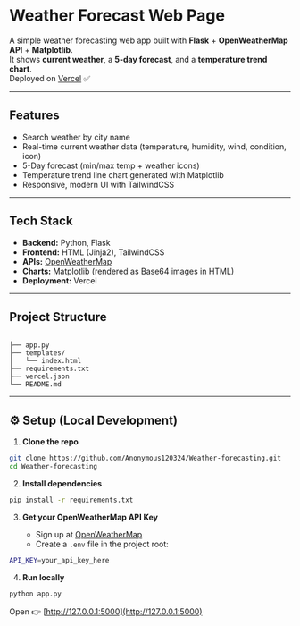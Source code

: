 # Weather Forecast Web Page

A simple weather forecasting web app built with **Flask** + **OpenWeatherMap API** + **Matplotlib**.  
It shows **current weather**, a **5-day forecast**, and a **temperature trend chart**.  
Deployed on [Vercel](https://weather-forecasting-psi-one.vercel.app/) ✅

---

## Features
- Search weather by city name  
- Real-time current weather data (temperature, humidity, wind, condition, icon)  
- 5-Day forecast (min/max temp + weather icons)  
- Temperature trend line chart generated with Matplotlib  
- Responsive, modern UI with TailwindCSS  

---

## Tech Stack
- **Backend:** Python, Flask  
- **Frontend:** HTML (Jinja2), TailwindCSS  
- **APIs:** [OpenWeatherMap](https://openweathermap.org/api)  
- **Charts:** Matplotlib (rendered as Base64 images in HTML)  
- **Deployment:** Vercel  

---

## Project Structure
```

├── app.py
├── templates/
│   └── index.html
├── requirements.txt
├── vercel.json
└── README.md

````

---

## ⚙️ Setup (Local Development)

1. **Clone the repo**
```bash
git clone https://github.com/Anonymous120324/Weather-forecasting.git
cd Weather-forecasting
````

2. **Install dependencies**

```bash
pip install -r requirements.txt
```

3. **Get your OpenWeatherMap API Key**

   * Sign up at [OpenWeatherMap](https://openweathermap.org/api)
   * Create a `.env` file in the project root:

```bash
API_KEY=your_api_key_here
```

4. **Run locally**

```bash
python app.py
```

Open 👉 [http://127.0.0.1:5000](http://127.0.0.1:5000) 
